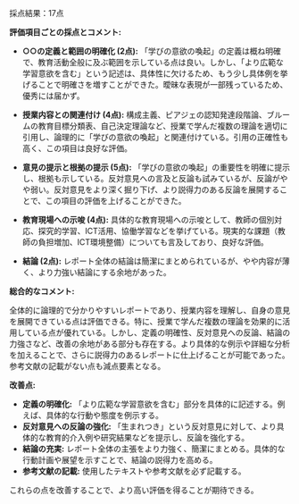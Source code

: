 採点結果：17点

**評価項目ごとの採点とコメント:**

* **○○の定義と範囲の明確化 (2点):** 「学びの意欲の喚起」の定義は概ね明確で、教育活動全般に及ぶ範囲を示している点は良い。しかし、「より広範な学習意欲を含む」という記述は、具体性に欠けるため、もう少し具体例を挙げることで明確さを増すことができた。曖昧な表現が一部残っているため、優秀には届かず。

* **授業内容との関連付け (4点):** 構成主義、ピアジェの認知発達段階論、ブルームの教育目標分類表、自己決定理論など、授業で学んだ複数の理論を適切に引用し、論理的に「学びの意欲の喚起」と関連付けている。引用の正確性も高く、この項目は良好な評価。

* **意見の提示と根拠の提示 (5点):** 「学びの意欲の喚起」の重要性を明確に提示し、根拠も示している。反対意見への言及と反論も試みているが、反論がやや弱い。反対意見をより深く掘り下げ、より説得力のある反論を展開することで、この項目の評価を上げることができた。

* **教育現場への示唆 (4点):** 具体的な教育現場への示唆として、教師の個別対応、探究的学習、ICT活用、協働学習などを挙げている。現実的な課題（教師の負担増加、ICT環境整備）についても言及しており、良好な評価。

* **結論 (2点):** レポート全体の結論は簡潔にまとめられているが、やや内容が薄く、より力強い結論にする余地があった。


**総合的なコメント:**

全体的に論理的で分かりやすいレポートであり、授業内容を理解し、自身の意見を展開できている点は評価できる。特に、授業で学んだ複数の理論を効果的に活用している点が優れている。しかし、定義の明確性、反対意見への反論、結論の力強さなど、改善の余地がある部分も存在する。より具体的な例示や詳細な分析を加えることで、さらに説得力のあるレポートに仕上げることが可能であった。参考文献の記載がない点も減点要素となる。


**改善点:**

* **定義の明確化:** 「より広範な学習意欲を含む」部分を具体的に記述する。例えば、具体的な行動や態度を例示する。
* **反対意見への反論の強化:** 「生まれつき」という反対意見に対して、より具体的な教育的介入例や研究結果などを提示し、反論を強化する。
* **結論の充実:**  レポート全体の主張をより力強く、簡潔にまとめる。具体的な行動計画や展望を示すことで、結論の説得力を高める。
* **参考文献の記載:** 使用したテキストや参考文献を必ず記載する。


これらの点を改善することで、より高い評価を得ることが期待できる。
